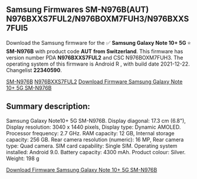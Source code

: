 <h2>Samsung Firmwares SM-N976B(AUT) N976BXXS7FUL2/N976BOXM7FUH3/N976BXXS7FUI5</h2>
Download the Samsung firmware for the ✅ <strong>Samsung Galaxy Note 10+ 5G </strong> ⭐ <strong>SM-N976B</strong> with product code <strong>AUT</strong> <strong> from Switzerland</strong>. This firmware has version number PDA <strong>N976BXXS7FUL2</strong> and CSC N976BOXM7FUH3. The operating system of this firmware is Android R , with build date 2021-12-22. Changelist <strong>22340590</strong>.

[SM-N976B](https://samfirm.shop/samsung/model/SM-N976B)
[N976BXXS7FUL2](https://samfirm.shop/samsung/pda/N976BXXS7FUL2)
[Download Firmware Samsung Galaxy Note 10+ 5G SM-N976B](https://samfirm.shop/samsung/firmware/485001)
<h2>Summary description:</h2>
<p>Samsung Galaxy Note10+ 5G SM-N976B. Display diagonal: 17.3 cm (6.8"), Display resolution: 3040 x 1440 pixels, Display type: Dynamic AMOLED. Processor frequency: 2.7 GHz. RAM capacity: 12 GB, Internal storage capacity: 256 GB. Rear camera resolution (numeric): 16 MP, Rear camera type: Quad camera. SIM card capability: Single SIM. Operating system installed: Android 9.0. Battery capacity: 4300 mAh. Product colour: Silver. Weight: 198 g</p>


[Download Firmware Samsung Galaxy Note 10+ 5G SM-N976B](https://samfirm.shop/samsung/firmware/485001)

